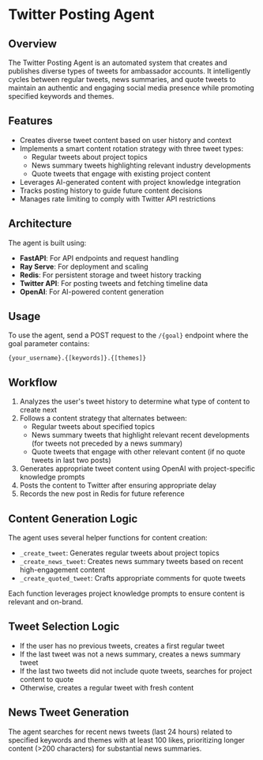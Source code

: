 # Twitter Posting Agent

## Overview
The Twitter Posting Agent is an automated system that creates and publishes diverse types of tweets for ambassador accounts. It intelligently cycles between regular tweets, news summaries, and quote tweets to maintain an authentic and engaging social media presence while promoting specified keywords and themes.

## Features
- Creates diverse tweet content based on user history and context
- Implements a smart content rotation strategy with three tweet types:
  - Regular tweets about project topics
  - News summary tweets highlighting relevant industry developments
  - Quote tweets that engage with existing project content
- Leverages AI-generated content with project knowledge integration
- Tracks posting history to guide future content decisions
- Manages rate limiting to comply with Twitter API restrictions

## Architecture
The agent is built using:
- **FastAPI**: For API endpoints and request handling
- **Ray Serve**: For deployment and scaling
- **Redis**: For persistent storage and tweet history tracking
- **Twitter API**: For posting tweets and fetching timeline data
- **OpenAI**: For AI-powered content generation

## Usage
To use the agent, send a POST request to the `/{goal}` endpoint where the goal parameter contains:

```
{your_username}.{[keywords]}.{[themes]}
```

## Workflow
1. Analyzes the user's tweet history to determine what type of content to create next
2. Follows a content strategy that alternates between:
   - Regular tweets about specified topics
   - News summary tweets that highlight relevant recent developments (for tweets not preceded by a news summary)
   - Quote tweets that engage with other relevant content (if no quote tweets in last two posts)
3. Generates appropriate tweet content using OpenAI with project-specific knowledge prompts
4. Posts the content to Twitter after ensuring appropriate delay
5. Records the new post in Redis for future reference

## Content Generation Logic
The agent uses several helper functions for content creation:
- `_create_tweet`: Generates regular tweets about project topics
- `_create_news_tweet`: Creates news summary tweets based on recent high-engagement content
- `_create_quoted_tweet`: Crafts appropriate comments for quote tweets

Each function leverages project knowledge prompts to ensure content is relevant and on-brand.

## Tweet Selection Logic
- If the user has no previous tweets, creates a first regular tweet
- If the last tweet was not a news summary, creates a news summary tweet
- If the last two tweets did not include quote tweets, searches for project content to quote
- Otherwise, creates a regular tweet with fresh content

## News Tweet Generation
The agent searches for recent news tweets (last 24 hours) related to specified keywords and themes with at least 100 likes, prioritizing longer content (>200 characters) for substantial news summaries.
